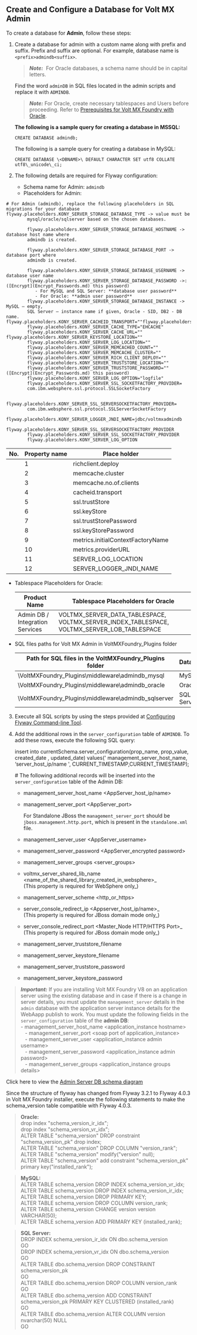                               

Create and Configure a Database for Volt MX Admin
-------------------------------------------------

To create a database for **Admin**, follow these steps:

1.  Create a database for admin with a custom name along with prefix and suffix. Prefix and suffix are optional. For example, database name is `<prefix>admindb<suffix>`.
    
    > **_Note:_**  For Oracle databases, a schema name should be in capital letters.  
      
    Find the word `adminDB` in SQL files located in the admin scripts and replace it with `ADMINDB`.
    
    > **_Note:_** For Oracle, create necessary tablespaces and Users before proceeding. Refer to [Prerequisites for Volt MX Foundry with Oracle](Database_Prerequsites.md#prerequisites-for-volt-mx-foundry-with-oracle).
    
    **The following is a sample query for creating a database in MSSQL:**
    
    `CREATE DATABASE admindb;`
    
    The following is a sample query for creating a database in MySQL:
    
    `CREATE DATABASE \<DBNAME>\ DEFAULT CHARACTER SET utf8 COLLATE utf8\_unicode\_ci;`
    
2.  The following details are required for Flyway configuration:
    
    *   Schema name for Admin: `admindb`
    *   Placeholders for Admin:
```
# For Admin (admindb), replace the following placeholders in SQL migrations for your database flyway.placeholders.KONY_SERVER_STORAGE_DATABASE_TYPE -> value must be 
        mysql/oracle/sqlserver based on the chosen databases.
        
        flyway.placeholders.KONY_SERVER_STORAGE_DATABASE_HOSTNAME -> database host name where 
        admindb is created.
        
        flyway.placeholders.KONY_SERVER_STORAGE_DATABASE_PORT -> database port where 
        admindb is created.
        
        flyway.placeholders.KONY_SERVER_STORAGE_DATABASE_USERNAME -> database user name
        flyway.placeholders.KONY_SERVER_STORAGE_DATABASE_PASSWORD ->:  ([Encrypt](Encrypt_Passwords.md) this password)
           - For MySQL and SQL Server: **database user password** 
           - For Oracle: **admin user password** 
        flyway.placeholders.KONY_SERVER_STORAGE_DATABASE_INSTANCE ->  MySQL – empty, 
        SQL Server – instance name if given, Oracle - SID, DB2 - DB name. flyway.placeholders.KONY_SERVER_CACHEID_TRANSPORT=""flyway.placeholders.KONY_SERVER_SESSION_DISTRIBUTED="FALSE"  
        flyway.placeholders.KONY_SERVER_CACHE_TYPE="EHCACHE"  
        flyway.placeholders.KONY_SERVER_CACHE_URL=""  flyway.placeholders.KONY_SERVER_KEYSTORE_LOCATION=""
        flyway.placeholders.KONY_SERVER_LOG_LOCATION=""
        flyway.placeholders.KONY_SERVER_MEMCACHED_COUNT=""
        flyway.placeholders.KONY_SERVER_MEMCACHE_CLUSTER=""
        flyway.placeholders.KONY_SERVER_RICH_CLIENT_DEPLOY=""
        flyway.placeholders.KONY_SERVER_TRUSTSTORE_LOCATION=""
        flyway.placeholders.KONY_SERVER_TRUSTSTORE_PASSWORD=""  ([Encrypt](Encrypt_Passwords.md) this password)
        flyway.placeholders.KONY_SERVER_LOG_OPTION="logfile"
        flyway.placeholders.KONY_SERVER_SSL_SOCKETFACTORY_PROVIDER=
        com.ibm.websphere.ssl.protocol.SSLSocketFactory
        
        flyway.placeholders.KONY_SERVER_SSL_SERVERSOCKETFACTORY_PROVIDER=
        com.ibm.websphere.ssl.protocol.SSLServerSocketFactory
        flyway.placeholders.KONY_SERVER_LOGGER_JNDI_NAME=jdbc/voltmxadmindb
        flyway.placeholders.KONY_SERVER_SSL_SERVERSOCKETFACTORY_PROVIDER
        flyway.placeholders.KONY_SERVER_SSL_SOCKETFACTORY_PROVIDER
        flyway.placeholders.KONY_SERVER_LOG_OPTION 
```
        
  | No. | Property name | Place holder |
  | --- | --- | --- |
        | 1 | richclient.deploy | ${VOLTMX\_SERVER\_RICH\_CLIENT\_DEPLOY} <br>Example value, `lib/apps` (Directory where the rich client binaries will be downloaded. Used by admin module) |
        | 2 | memcache.cluster | ${VOLTMX\_SERVER\_MEMCACHE\_CLUSTER}<br>Example value, `10.10.10.10:21201` (<ip>:<port> where memcache cluster is running) <br> **Note:** If the installation is being done without memcache, leave this value empty. |
        | 3 | memcache.no.of.clients | ${VOLTMX\_SERVER\_MEMCACHED\_COUNT}<br>Example value, `1` <br>**Note:** If the installation is being done without memcache, leave this value empty. |
        | 4 | cacheid.transport | ${VOLTMX\_SERVER\_CACHEID\_TRANSPORT}<br>Example value, `Null`(Specify the transfer mode through below property. Valid values are PARAM\_ONLY, COOKIE\_ONLY, EITHER (Default) or null if memcache is not used) |
        | 5 | ssl.trustStore | ${VOLTMX\_SERVER\_TRUSTSTORE\_LOCATION}<br>Example value, `C:/programfiles/java/jdk1.7/lib/security/cacerts`(cacerts Location) |
        | 6 | ssl.keyStore | ${VOLTMX\_SERVER\_KEYSTORE\_LOCATION}<br>Example value, `C:/programfiles/java/jdk1.7/lib/security/cacerts`(cacerts Location) |
        | 7 | ssl.trustStorePassword | ${VOLTMX\_SERVER\_TRUSTSTORE\_PASSWORD}<br>Example value, `changeit` |
        | 8 | ssl.keyStorePassword | ${VOLTMX\_SERVER\_TRUSTSTORE\_PASSWORD<br>Example value, `changeit` |
        | 9 | metrics.initialContextFactoryName | ${VOLTMX\_SERVER\_JMS\_INITIAL\_CONTEXT\_FACTORY}<br>Example value,<br>for WebSphere: `com.ibm.websphere.naming.WsnInitialContextFactory`<br>if jboss\_jms is used: `org.jboss.naming.remote.client.InitialContextFactory`<br>if activemq is used: `org.apache.activemq.jndi.ActiveMQInitialContextFactory` |
        | 10 | metrics.providerURL | ${VOLTMX\_SERVER\_JMS\_PROVIDER\_URL}<br>Example value,For WebSphere: `iiop://<ip>:<port>`<br>For Tomcat/JBoss: `http-remoting://<Hostname/Host IP>:<HTTP Port>` |
        | 11 | SERVER\_LOG\_LOCATION | ${VOLTMX\_SERVER\_LOG\_LOCATION}<br>Example value, `C:/voltmxmflogs/`(Log location for middleware log) |
        | 12 | SERVER\_LOGGER\_JNDI\_NAME | ${VOLTMX\_SERVER\_LOGGER\_JNDI\_NAME}<br>Example value,`java:comp/env/jdbc/voltmxadmindb` |
        
  *   Tablespace Placeholders for Oracle:
        
      | Product Name | Tablespace Placeholders for Oracle |
      | --- | --- |
      | Admin DB / Integration Services | VOLTMX\_SERVER\_DATA\_TABLESPACE, VOLTMX\_SERVER\_INDEX\_TABLESPACE, VOLTMX\_SERVER\_LOB\_TABLESPACE |
        
  *   SQL files paths for Volt MX Admin in VoltMXFoundry\_Plugins folder
          
        | Path for SQL files in the VoltMXFoundry\_Plugins folder | Database | Component |
        | --- | --- | --- |
        | \\VoltMXFoundry\_Plugins\\middleware\\admindb\_mysql | MySQL | Admin DB   |
        | \\VoltMXFoundry\_Plugins\\middleware\\admindb\_oracle | Oracle |
        | \\VoltMXFoundry\_Plugins\\middleware\\admindb\_sqlserver | SQL Server |
        
3.  Execute all SQL scripts by using the steps provided at [Configuring Flyway Command-line Tool](FlywayNew.md).
4.  Add the additional rows in the `server_configuration` table of `ADMINDB`. To add these rows, execute the following SQL query:
    
    insert into currentSchema.server\_configuration(prop\_name, prop\_value, created\_date , updated\_date) values(' management\_server\_host\_name, ‘server\_host\_ip/name ', CURRENT\_TIMESTAMP,CURRENT\_TIMESTAMP);  
    
    \# The following additional records will be inserted into the `server_configuration` table of the Admin DB:
    
    *   management\_server\_host\_name <AppServer\_host\_ip/name>
    *   management\_server\_port <AppServer\_port>  
          
        For Standalone JBoss the `management_server_port` should be `jboss.management.http.port`, which is present in the `standalone.xml` file.  
        
    *   management\_server\_user <AppServer\_username>
    *   management\_server\_password <AppServer\_encrypted password>
    *   management\_server\_groups <server\_groups>
    *   voltmx\_server\_shared\_lib\_name <name\_of\_the\_shared\_library\_created\_in\_websphere>_  
        (This property is required for WebSphere only_)
    *   management\_server\_scheme <http\_or\_https>
    *   server\_console\_redirect\_ip <Appserver\_host\_ip/name>_  
        (This property is required for JBoss domain mode only_)
    *   server\_console\_redirect\_port <Master\_Node HTTP/HTTPS Port>_  
        (This property is required for JBoss domain mode only_)
    *   management\_server\_truststore\_filename
    *   management\_server\_keystore\_filename
    *   management\_server\_truststore\_password
    *   management\_server\_keystore\_password

> **_Important:_** If you are installing Volt MX Foundry V8 on an application server using the existing database and in case if there is a change in server details, you must update the `management_server` details in the `admin` database with the application server instance details for the WebAapp publish to work. You must update the following fields in the `server_configuration` table of the **admin DB**:  
    - management_server_host_name \<application_instance hostname\>  
   - management_server_port \<soap port of application_instance\>  
   - management_server_user \<application_instance admin username\>  
   - management_server_password \<application_instance admin password\>  
   - management_server_groups \<application_instance groups details\>

Click here to view the [Admin Server DB schema diagram](http://docs.voltmx.com/8_x_PDFs/MFSchema_Diagrams/admin_server.png)

Since the structure of flyway has changed from Flyway 3.2.1 to Flyway 4.0.3 in Volt MX Foundry installer, execute the following statements to make the schema\_version table compatible with Flyway 4.0.3.  

>**Oracle:**  
drop index "schema\_version\_ir\_idx";  
drop index "schema\_version\_vr\_idx";  
ALTER TABLE "schema\_version" DROP constraint "schema\_version\_pk" drop index;  
ALTER TABLE "schema\_version" DROP COLUMN "version\_rank";  
ALTER TABLE "schema\_version" modify("version" null);  
ALTER TABLE "schema\_version" add constraint "schema\_version\_pk" primary key("installed\_rank");  
  
>**MySQL:**  
ALTER TABLE schema\_version DROP INDEX schema\_version\_vr\_idx;  
ALTER TABLE schema\_version DROP INDEX schema\_version\_ir\_idx;  
ALTER TABLE schema\_version DROP PRIMARY KEY;  
ALTER TABLE schema\_version DROP COLUMN version\_rank;  
ALTER TABLE schema\_version CHANGE version version VARCHAR(50);  
ALTER TABLE schema\_version ADD PRIMARY KEY (installed\_rank);  
  
  
>**SQL Server:**  
DROP INDEX schema\_version\_ir\_idx ON dbo.schema\_version  
GO  
DROP INDEX schema\_version\_vr\_idx ON dbo.schema\_version  
GO  
ALTER TABLE dbo.schema\_version DROP CONSTRAINT schema\_version\_pk  
GO  
ALTER TABLE dbo.schema\_version DROP COLUMN version\_rank  
GO  
ALTER TABLE dbo.schema\_version ADD CONSTRAINT schema\_version\_pk PRIMARY KEY CLUSTERED (installed\_rank)  
GO  
ALTER TABLE dbo.schema\_version ALTER COLUMN version nvarchar(50) NULL  
GO







<!--                               

Create and Configure a Database for Volt MX Admin
-------------------------------------------------

To create a database for **Admin**, follow these steps:

1.  Create a database for admin with a custom name along with prefix and suffix. Prefix and suffix are optional. For example, database name is `<prefix>admindb<suffix>`.
    
    > **_Note:_**  For Oracle databases, a schema name should be in capital letters.  
      
    Find the word `adminDB` in SQL files located in the admin scripts and replace it with `ADMINDB`.
    
    > **_Note:_** For Oracle, create necessary tablespaces and Users before proceeding. Refer to [Prerequisites for Volt MX Foundry with Oracle](Database_Prerequsites.md#prerequisites-for-volt-mx-foundry-with-oracle).
    
    **The following is a sample query for creating a database in MSSQL:**
    
    `CREATE DATABASE admindb;`
    
    The following is a sample query for creating a database in MySQL:
    
    `CREATE DATABASE \<DBNAME>\ DEFAULT CHARACTER SET utf8 COLLATE utf8\_unicode\_ci;`
    
2.  The following details are required for Flyway configuration:
    
    *   Schema name for Admin: `admindb`
    *   Placeholders for Admin:
```
# For Admin (admindb), replace the following placeholders in SQL migrations for your database flyway.placeholders.VOLTMX_SERVER_STORAGE_DATABASE_TYPE -> value must be 
        mysql/oracle/sqlserver based on the chosen databases.
        
        flyway.placeholders.VOLTMX_SERVER_STORAGE_DATABASE_HOSTNAME -> database host name where 
        admindb is created.
        
        flyway.placeholders.VOLTMX_SERVER_STORAGE_DATABASE_PORT -> database port where 
        admindb is created.
        
        flyway.placeholders.VOLTMX_SERVER_STORAGE_DATABASE_USERNAME -> database user name
        flyway.placeholders.VOLTMX_SERVER_STORAGE_DATABASE_PASSWORD ->:  ([Encrypt](Encrypt_Passwords.md) this password)
           - For MySQL and SQL Server: **database user password** 
           - For Oracle: **admin user password** 
        flyway.placeholders.VOLTMX_SERVER_STORAGE_DATABASE_INSTANCE ->  MySQL – empty, 
        SQL Server – instance name if given, Oracle - SID, DB2 - DB name. flyway.placeholders.VOLTMX_SERVER_CACHEID_TRANSPORT=""flyway.placeholders.VOLTMX_SERVER_SESSION_DISTRIBUTED="FALSE"  
        flyway.placeholders.VOLTMX_SERVER_CACHE_TYPE="EHCACHE"  
        flyway.placeholders.VOLTMX_SERVER_CACHE_URL=""  flyway.placeholders.VOLTMX_SERVER_KEYSTORE_LOCATION=""
        flyway.placeholders.VOLTMX_SERVER_LOG_LOCATION=""
        flyway.placeholders.VOLTMX_SERVER_MEMCACHED_COUNT=""
        flyway.placeholders.VOLTMX_SERVER_MEMCACHE_CLUSTER=""
        flyway.placeholders.VOLTMX_SERVER_RICH_CLIENT_DEPLOY=""
        flyway.placeholders.VOLTMX_SERVER_TRUSTSTORE_LOCATION=""
        flyway.placeholders.VOLTMX_SERVER_TRUSTSTORE_PASSWORD=""  ([Encrypt](Encrypt_Passwords.md) this password)
        flyway.placeholders.VOLTMX_SERVER_LOG_OPTION="logfile"
        flyway.placeholders.VOLTMX_SERVER_SSL_SOCKETFACTORY_PROVIDER=
        com.ibm.websphere.ssl.protocol.SSLSocketFactory
        
        flyway.placeholders.VOLTMX_SERVER_SSL_SERVERSOCKETFACTORY_PROVIDER=
        com.ibm.websphere.ssl.protocol.SSLServerSocketFactory
        flyway.placeholders.VOLTMX_SERVER_LOGGER_JNDI_NAME=jdbc/voltmxadmindb
        flyway.placeholders.VOLTMX_SERVER_SSL_SERVERSOCKETFACTORY_PROVIDER
        flyway.placeholders.VOLTMX_SERVER_SSL_SOCKETFACTORY_PROVIDER
        flyway.placeholders.VOLTMX_SERVER_LOG_OPTION 
```
        
  | No. | Property name | Place holder |
  | --- | --- | --- |
        | 1 | richclient.deploy | ${VOLTMX\_SERVER\_RICH\_CLIENT\_DEPLOY} <br>Example value, `lib/apps` (Directory where the rich client binaries will be downloaded. Used by admin module) |
        | 2 | memcache.cluster | ${VOLTMX\_SERVER\_MEMCACHE\_CLUSTER}<br>Example value, `10.10.10.10:21201` (<ip>:<port> where memcache cluster is running) <br> **Note:** If the installation is being done without memcache, leave this value empty. |
        | 3 | memcache.no.of.clients | ${VOLTMX\_SERVER\_MEMCACHED\_COUNT}<br>Example value, `1` <br>**Note:** If the installation is being done without memcache, leave this value empty. |
        | 4 | cacheid.transport | ${VOLTMX\_SERVER\_CACHEID\_TRANSPORT}<br>Example value, `Null`(Specify the transfer mode through below property. Valid values are PARAM\_ONLY, COOKIE\_ONLY, EITHER (Default) or null if memcache is not used) |
        | 5 | ssl.trustStore | ${VOLTMX\_SERVER\_TRUSTSTORE\_LOCATION}<br>Example value, `C:/programfiles/java/jdk1.7/lib/security/cacerts`(cacerts Location) |
        | 6 | ssl.keyStore | ${VOLTMX\_SERVER\_KEYSTORE\_LOCATION}<br>Example value, `C:/programfiles/java/jdk1.7/lib/security/cacerts`(cacerts Location) |
        | 7 | ssl.trustStorePassword | ${VOLTMX\_SERVER\_TRUSTSTORE\_PASSWORD}<br>Example value, `changeit` |
        | 8 | ssl.keyStorePassword | ${VOLTMX\_SERVER\_TRUSTSTORE\_PASSWORD<br>Example value, `changeit` |
        | 9 | metrics.initialContextFactoryName | ${VOLTMX\_SERVER\_JMS\_INITIAL\_CONTEXT\_FACTORY}<br>Example value,<br>for WebLogic: `weblogic.jndi.WLInitialContextFactory`<br>for WebSphere: `com.ibm.websphere.naming.WsnInitialContextFactory`<br>if jboss\_jms is used: `org.jboss.naming.remote.client.InitialContextFactory`<br>if activemq is used: `org.apache.activemq.jndi.ActiveMQInitialContextFactory` |
        | 10 | metrics.providerURL | ${VOLTMX\_SERVER\_JMS\_PROVIDER\_URL}<br>Example value,For WebLogic: `t3://<ip>:<port>`<br>For WebSphere: `iiop://<ip>:<port>`<br>For Tomcat/JBoss: `http-remoting://<Hostname/Host IP>:<HTTP Port>` |
        | 11 | metrics.securityPrincipalName | ${VOLTMX\_SERVER\_JMS\_USER\_NAME}<br>Example value, `Weblogic`(weblogic admin username) |
        | 12 | metrics.securityCredentials | ${VOLTMX\_SERVER\_JMS\_USER\_PASSWORD}<br>Example value, `Weblogic123`(weblogic admin password) |
        | 13 | metrics.userName | ${VOLTMX\_SERVER\_JMS\_USER\_NAME}<br>Example value, `Weblogic`(weblogic admin username) |
        | 14 | metrics.password | ${VOLTMX\_SERVER\_JMS\_USER\_PASSWORD}<br>Example value, `Weblogic123`(weblogic admin password) |
        | 15 | SERVER\_LOG\_LOCATION | ${VOLTMX\_SERVER\_LOG\_LOCATION}<br>Example value, `C:/voltmxmflogs/`(Log location for middleware log) |
        | 16 | SERVER\_LOGGER\_JNDI\_NAME | ${VOLTMX\_SERVER\_LOGGER\_JNDI\_NAME}<br>Example value,`java:comp/env/jdbc/voltmxadmindb` |
        
  *   Tablespace Placeholders for Oracle:
        
      | Product Name | Tablespace Placeholders for Oracle |
      | --- | --- |
      | Admin DB / Integration Services | VOLTMX\_SERVER\_DATA\_TABLESPACE, VOLTMX\_SERVER\_INDEX\_TABLESPACE, VOLTMX\_SERVER\_LOB\_TABLESPACE |
        
  *   SQL files paths for Volt MX Admin in VoltMXFoundry\_Plugins folder
          
        | Path for SQL files in the VoltMXFoundry\_Plugins folder | Database | Component |
        | --- | --- | --- |
        | \\VoltMXFoundry\_Plugins\\middleware\\admindb\_mysql | MySQL | Admin DB   |
        | \\VoltMXFoundry\_Plugins\\middleware\\admindb\_oracle | Oracle |
        | \\VoltMXFoundry\_Plugins\\middleware\\admindb\_sqlserver | SQL Server |
        
3.  Execute all SQL scripts by using the steps provided at [Configuring Flyway Command-line Tool](FlywayNew.md).
4.  Add the additional rows in the `server_configuration` table of `ADMINDB`. To add these rows, execute the following SQL query:
    
    insert into currentSchema.server\_configuration(prop\_name, prop\_value, created\_date , updated\_date) values(' management\_server\_host\_name, ‘server\_host\_ip/name ', CURRENT\_TIMESTAMP,CURRENT\_TIMESTAMP);  
    
    \# The following additional records will be inserted into the `server_configuration` table of the Admin DB:
    
    *   management\_server\_host\_name <AppServer\_host\_ip/name>
    *   management\_server\_port <AppServer\_port>  
          
        For Standalone JBoss the `management_server_port` should be `jboss.management.http.port`, which is present in the `standalone.xml` file.  
        
    *   management\_server\_user <AppServer\_username>
    *   management\_server\_password <AppServer\_encrypted password>
    *   management\_server\_groups <server\_groups>
    *   voltmx\_server\_shared\_lib\_name <name\_of\_the\_shared\_library\_created\_in\_websphere>_  
        (This property is required for WebSphere only_)
    *   management\_server\_scheme <http\_or\_https>
    *   server\_console\_redirect\_ip <Appserver\_host\_ip/name>_  
        (This property is required for JBoss domain mode only_)
    *   server\_console\_redirect\_port <Master\_Node HTTP/HTTPS Port>_  
        (This property is required for JBoss domain mode only_)
    *   management\_server\_truststore\_filename
    *   management\_server\_keystore\_filename
    *   management\_server\_truststore\_password
    *   management\_server\_keystore\_password

> **_Important:_** If you are installing Volt MX Foundry V8 on an application server using the existing database and in case if there is a change in server details, you must update the `management_server` details in the `admin` database with the application server instance details for the WebAapp publish to work. You must update the following fields in the `server_configuration` table of the **admin DB**:  
    - management_server_host_name \<application_instance hostname\>  
   - management_server_port \<soap port of application_instance\>  
   - management_server_user \<application_instance admin username\>  
   - management_server_password \<application_instance admin password\>  
   - management_server_groups \<application_instance groups details\>

Click here to view the [Admin Server DB schema diagram](http://docs.voltmx.com/8_x_PDFs/MFSchema_Diagrams/admin_server.png)

Since the structure of flyway has changed from Flyway 3.2.1 to Flyway 4.0.3 in Volt MX Foundry installer, execute the following statements to make the schema\_version table compatible with Flyway 4.0.3.  

>**Oracle:**  
drop index "schema\_version\_ir\_idx";  
drop index "schema\_version\_vr\_idx";  
ALTER TABLE "schema\_version" DROP constraint "schema\_version\_pk" drop index;  
ALTER TABLE "schema\_version" DROP COLUMN "version\_rank";  
ALTER TABLE "schema\_version" modify("version" null);  
ALTER TABLE "schema\_version" add constraint "schema\_version\_pk" primary key("installed\_rank");  
  
>**MySQL:**  
ALTER TABLE schema\_version DROP INDEX schema\_version\_vr\_idx;  
ALTER TABLE schema\_version DROP INDEX schema\_version\_ir\_idx;  
ALTER TABLE schema\_version DROP PRIMARY KEY;  
ALTER TABLE schema\_version DROP COLUMN version\_rank;  
ALTER TABLE schema\_version CHANGE version version VARCHAR(50);  
ALTER TABLE schema\_version ADD PRIMARY KEY (installed\_rank);  
  
  
>**SQL Server:**  
DROP INDEX schema\_version\_ir\_idx ON dbo.schema\_version  
GO  
DROP INDEX schema\_version\_vr\_idx ON dbo.schema\_version  
GO  
ALTER TABLE dbo.schema\_version DROP CONSTRAINT schema\_version\_pk  
GO  
ALTER TABLE dbo.schema\_version DROP COLUMN version\_rank  
GO  
ALTER TABLE dbo.schema\_version ADD CONSTRAINT schema\_version\_pk PRIMARY KEY CLUSTERED (installed\_rank)  
GO  
ALTER TABLE dbo.schema\_version ALTER COLUMN version nvarchar(50) NULL  
GO -->
